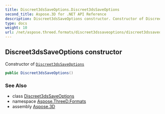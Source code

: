 ```yaml
---
title: Discreet3dsSaveOptions.Discreet3dsSaveOptions
second_title: Aspose.3D for .NET API Reference
description: Discreet3dsSaveOptions constructor. Constructor of Discreet3dsSaveOptions
type: docs
weight: 10
url: /net/aspose.threed.formats/discreet3dssaveoptions/discreet3dssaveoptions/
---
```

## Discreet3dsSaveOptions constructor

Constructor of [`Discreet3dsSaveOptions`](../)

```csharp
public Discreet3dsSaveOptions()
```

### See Also

* class [Discreet3dsSaveOptions](../)
* namespace [Aspose.ThreeD.Formats](../../../aspose.threed.formats/)
* assembly [Aspose.3D](../../../)


